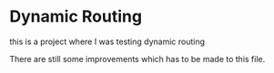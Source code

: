 # Dynamic Routing
<p>this is a project where I was testing dynamic routing</p>
<p>There are still some improvements which has to be made to this file.</p>
